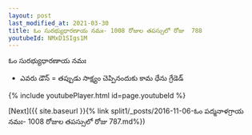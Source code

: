 ```yaml
---
layout: post
last_modified_at: 2021-03-30
title: ఓం సురభ్యుధారణాయ నమః- 1008 రోజుల తపస్సులో రోజు  788
youtubeId: NMxD1SIgs1M
---
```

 
 
 ఓం సురభ్యుధారణాయ నమః  
 
 -  ఎవరు డౌన్ = తప్పుడు సాక్ష్యం చెప్పినందుకు కామ ధేను గ్రేడెడ్ 
 
  
 
  
 
 
 
 
 
 


{% include youtubePlayer.html id=page.youtubeId %}
 
[Next]({{ site.baseurl }}{% link  split1/_posts/2016-11-06-ఓం పద్మనాళగ్రాయ నమః- 1008 రోజుల తపస్సులో రోజు  787.md%})
 
